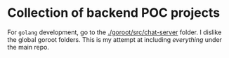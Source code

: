 # Collection of backend POC projects

For `golang` development, go to the [./goroot/src/chat-server](./goroot/src/chat-server) folder. I dislike the global 
goroot folders. This is my attempt at including *everything* under the main repo.